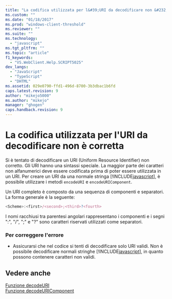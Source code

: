 ```yaml
---
title: "La codifica utilizzata per l&#39;URI da decodificare non &#232; corretta | Microsoft Docs"
ms.custom: ""
ms.date: "01/18/2017"
ms.prod: "windows-client-threshold"
ms.reviewer: ""
ms.suite: ""
ms.technology: 
  - "javascript"
ms.tgt_pltfrm: ""
ms.topic: "article"
f1_keywords: 
  - "VS.WebClient.Help.SCRIPT5025"
dev_langs: 
  - "JavaScript"
  - "TypeScript"
  - "DHTML"
ms.assetid: 029e0790-ffd1-496d-8700-3b3dbac1b6fd
caps.latest.revision: 9
author: "mikejo5000"
ms.author: "mikejo"
manager: "ghogen"
caps.handback.revision: 9
---
```

# La codifica utilizzata per l&#39;URI da decodificare non &#232; corretta
Si è tentato di decodificare un URI \(Uniform Resource Identifier\) non corretto.  Gli URI hanno una sintassi speciale. La maggior parte dei caratteri non alfanumerici deve essere codificata prima di poter essere utilizzata in un URI.  Per creare un URI da una normale stringa [!INCLUDE[javascript](../../javascript/includes/javascript-md.md)], è possibile utilizzare i metodi `encodeURI` e `encodeURIComponent`.  
  
 Un URI completo è composto da una sequenza di componenti e separatori.  La forma generale è la seguente:  
  
```javascript  
<Scheme>:<first>/<second>;<third>?<fourth>  
```  
  
 I nomi racchiusi tra parentesi angolari rappresentano i componenti e i segni ":", "\/", ";" e "?" sono caratteri riservati utilizzati come separatori.  
  
### Per correggere l'errore  
  
-   Assicurarsi che nel codice si tenti di decodificare solo URI validi.  Non è possibile decodificare normali stringhe [!INCLUDE[javascript](../../javascript/includes/javascript-md.md)], in quanto possono contenere caratteri non validi.  
  
## Vedere anche  
 [Funzione decodeURI](../../javascript/reference/decodeuri-function-javascript.md)   
 [Funzione decodeURIComponent](../../javascript/reference/decodeuricomponent-function-javascript.md)